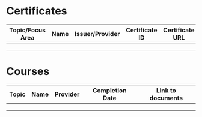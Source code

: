 
# Certificates

| Topic/Focus Area | Name | Issuer/Provider | Certificate ID | Certificate URL | Completion Date | Valid Until | Link to documents |
|------------------|------|-----------------|----------------|-----------------|-----------------|-------------|-------------------|
|                  |      |                 |                |                 |                 |             |                   |
|                  |      |                 |                |                 |                 |             |                   |
|                  |      |                 |                |                 |                 |             |                   |


# Courses
| Topic | Name | Provider | Completion Date | Link to documents |
|-------|------|----------|-----------------|-------------------|
|       |      |          |                 |                   |
|       |      |          |                 |                   |
|       |      |          |                 |                   |
